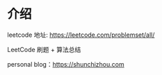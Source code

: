 # 介绍

leetcode 地址: https://leetcode.com/problemset/all/

LeetCode 刷题 + 算法总结

personal blog：https://shunchizhou.com


